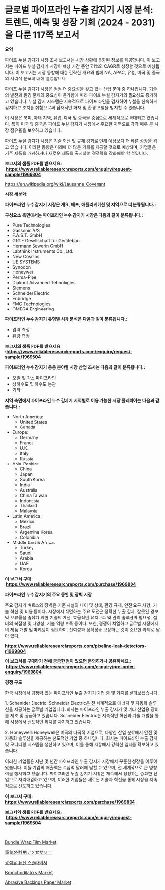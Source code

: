 <p><h1>글로벌 파이프라인 누출 감지기 시장 분석: 트렌드, 예측 및 성장 기회 (2024 - 2031)을 다룬 117쪽 보고서</h1></p><p><strong>요약</strong></p>
<p><p>파이프 누설 감지기 시장 조사 보고서는 시장 상황에 특화된 정보를 제공합니다. 이 보고서는 파이프 누설 감지기 시장이 예상 기간 동안 7.1%의 CAGR로 성장할 것으로 예상됩니다. 이 보고서는 시장 동향에 대한 간략한 개요와 함께 NA, APAC, 유럽, 미국 및 중국의 지리적 분포에 대해 설명합니다.</p><p>파이프 누설 감지기 시장은 점점 더 중요성을 갖고 있는 산업 분야 중 하나입니다. 기술의 발전과 환경 문제의 중요성이 증가함에 따라 파이프 누설 감지기의 필요성도 증가하고 있습니다. 누설 감지 시스템은 지속적으로 파이프 라인을 검사하여 누설을 신속하게 감지하고 조치를 취함으로써 잠재적인 화재 및 환경 오염을 방지할 수 있습니다.</p><p>이 시장은 북미, 아태 지역, 유럽, 미국 및 중국을 중심으로 세계적으로 확대되고 있습니다. 특히 미국 및 중국은 파이프 누설 감지기 시장에서 주요한 지역으로 각각 매우 큰 시장 점유율을 보유하고 있습니다.</p><p>파이프 누설 감지기 시장은 기술 혁신 및 규제 강화로 인해 예상보다 더 빠른 성장을 겪고 있습니다. 이러한 동향은 미래에 더 많은 기회를 제공할 것으로 예상되며, 기업들은 기존 제품을 개선하거나 새로운 제품을 출시하여 경쟁력을 강화해야 할 것입니다.</p></p>
<p><strong>보고서의 샘플 PDF를 받으세요: &nbsp;<a href="https://www.reliableresearchreports.com/enquiry/request-sample/1969804">https://www.reliableresearchreports.com/enquiry/request-sample/1969804</a></strong></p>
<p><a href="https://en.wikipedia.org/wiki/Lausanne_Covenant">https://en.wikipedia.org/wiki/Lausanne_Covenant</a></p>
<p><strong>시장 세분화:</strong></p>
<p><strong> 파이프라인 누수 감지기 시장은 개요, 배포, 애플리케이션 및 지역으로 더 분류됩니다. :</strong></p>
<p><strong>구성요소 측면에서는 파이프라인 누수 감지기 시장은 다음과 같이 분류됩니다.:</strong></p>
<p><ul><li>Pure Technologies</li><li>Gassonic A/S</li><li>F.A.S.T. GmbH</li><li>GfG - Gesellschaft für Gerätebau</li><li>Hermann Sewerin GmbH</li><li>Labthink Instruments Co., Ltd.</li><li>New Cosmos</li><li>UE SYSTEMS</li><li>Synodon</li><li>Honeywell</li><li>Perma-Pipe</li><li>Diakont Advanced Tehnologies</li><li>Siemens</li><li>Schneider Electric</li><li>Enbridge</li><li>FMC Technologies</li><li>OMEGA Engineering</li></ul></p>
<p><strong> 파이프라인 누수 감지기 유형별 시장 분석은 다음과 같이 분류됩니다.:</strong></p>
<p><ul><li>압력 측정</li><li>유량 측정</li></ul></p>
<p><strong>보고서의 샘플 PDF를 받으세요 :<a href="https://www.reliableresearchreports.com/enquiry/request-sample/1969804">https://www.reliableresearchreports.com/enquiry/request-sample/1969804</a></strong></p>
<p><strong> 파이프라인 누수 감지기 응용 분야별 시장 산업 조사는 다음과 같이 분류됩니다.:</strong></p>
<p><ul><li>오일 및 가스 파이프라인</li><li>상하수도 및 하수도 본관</li><li>기타</li></ul></p>
<p><strong>지역 측면에서 파이프라인 누수 감지기 지역별로 이용 가능한 시장 플레이어는 다음과 같습니다.:</strong></p>
<p><ul>
    <li>
        North America:
        <ul>
            <li>United States</li>
            <li>Canada</li>
        </ul>
    </li>
    <li>
        Europe:
        <ul>
            <li>Germany</li>
            <li>France</li>
            <li>U.K.</li>
            <li>Italy</li>
            <li>Russia</li>
        </ul>
    </li>
    <li>
        Asia-Pacific:
        <ul>
            <li>China</li>
            <li>Japan</li>
            <li>South Korea</li>
            <li>India</li>
            <li>Australia</li>
            <li>China Taiwan</li>
            <li>Indonesia</li>
            <li>Thailand</li>
            <li>Malaysia</li>
        </ul>
    </li>
    <li>
        Latin America:
        <ul>
            <li>Mexico</li>
            <li>Brazil</li>
            <li>Argentina Korea</li>
            <li>Colombia</li>
        </ul>
    </li>
    <li>
        Middle East & Africa:
        <ul>
            <li>Turkey</li>
            <li>Saudi</li>
            <li>Arabia</li>
            <li>UAE</li>
            <li>Korea</li>
        </ul>
    </li>
    </ul></p>
<p><strong>이 보고서 구매: &nbsp;<a href="https://www.reliableresearchreports.com/purchase/1969804">https://www.reliableresearchreports.com/purchase/1969804</a></strong></p>
<p><strong>파이프라인 누수 감지기의 주요 동인 및 장벽 시장</strong></p>
<p><p>주요 감지기 벼르스와 장벽은 기존 시설의 나이 및 상태, 환경 규제, 안전 요구 사항, 기술 혁신 및 비용 등이다. 시장에서 직면하는 주요 도전은 정확한 누출 감지, 잘못된 경보 및 오류률을 줄이기 위한 기술의 개선, 효율적인 유지보수 및 관리 솔루션의 필요성, 설비의 복잡성 및 다양성, 기술 역량 부족 등이다. 또한, 경쟁이 치열하고 글로벌 시장에서의 제품 개발 및 마케팅이 필요하며, 신뢰성과 정확성을 보장하는 것이 중요한 과제로 남아 있다.</p></p>
<p><strong><a href="https://www.reliableresearchreports.com/pipeline-leak-detectors-r1969804">https://www.reliableresearchreports.com/pipeline-leak-detectors-r1969804</a></strong></p>
<p><strong>이 보고서를 구매하기 전에 궁금한 점이 있으면 문의하거나 공유하세요.: &nbsp;<a href="https://www.reliableresearchreports.com/enquiry/pre-order-enquiry/1969804">https://www.reliableresearchreports.com/enquiry/pre-order-enquiry/1969804</a></strong></p>
<p><strong>경쟁 구도</strong></p>
<p><p>한국 시장에서 경쟁력 있는 파이프라인 누출 감지기 기업 중 몇 가지를 살펴보겠습니다.</p><p>1. Schenider Electric: Schneider Electric은 전 세계적으로 에너지 및 자동화 솔루션을 제공하는 글로벌 기업입니다. 회사는 파이프라인 누출 감지기 및 기타 산업용 장비를 제조 및 공급하고 있습니다. Schneider Electric은 지속적인 혁신과 기술 개발을 통해 시장에서 선도적인 위치를 차지하고 있습니다.</p><p>2. Honeywell: Honeywell은 미국의 다국적 기업으로, 다양한 산업 분야에서 안전 및 자동화 솔루션을 제공하는 선도적인 기업 중 하나입니다. 회사는 파이프라인 누출 감지 및 모니터링 시스템을 생산하고 있으며, 이를 통해 시장에서 강력한 입지를 확보하고 있습니다.</p><p>이러한 기업들은 지난 몇 년간 파이프라인 누출 감지기 시장에서 꾸준한 성장을 이루어 왔습니다. 이들 기업의 매출액은 수십억 달러에 달할 수 있으며, 전 세계적으로 큰 영향력을 행사하고 있습니다. 파이프라인 누출 감지기 시장은 계속해서 성장하는 중요한 산업으로 자리매김하고 있으며, 이러한 기업들은 새로운 기술과 혁신을 통해 시장을 지속적으로 선도하고 있습니다.</p></p>
<p><strong>이 보고서 구매: &nbsp; <a href="https://www.reliableresearchreports.com/purchase/1969804">https://www.reliableresearchreports.com/purchase/1969804</a></strong></p>
<p><strong>보고서의 샘플 PDF를 받으세요: &nbsp;<a href="https://www.reliableresearchreports.com/enquiry/request-sample/1969804">https://www.reliableresearchreports.com/enquiry/request-sample/1969804</a></strong><strong></strong></p>
<p>&nbsp;</p>
<p><p><a href="https://github.com/HettieStehr/Market-Research-Report-List-1/blob/main/bundle-wrap-film-market.md">Bundle Wrap Film Market</a></p><p><a href="https://github.com/DanykaKilback/Market-Research-Report-List-2/blob/main/37821846468.md">電気外科用アクセサリー</a></p><p><a href="https://github.com/LuckeyCorbin/Market-Research-Report-List-1/blob/main/766674111086.md">광섬유 퓨전 스플라이서</a></p><p><a href="https://issuu.com/reportprime-2/docs/bronchodilators-market-size-2030.pptx">Bronchodilators Market</a></p><p><a href="https://github.com/alanPerkins1921/Market-Research-Report-List-1/blob/main/abrasive-backings-paper-market.md">Abrasive Backings Paper Market</a></p></p>
